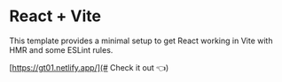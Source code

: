 # React + Vite

This template provides a minimal setup to get React working in Vite with HMR and some ESLint rules.

[https://gt01.netlify.app/](# Check it out 👈)
